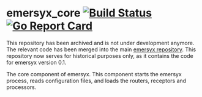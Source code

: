 # emersyx_core [![Build Status][build-img]][build-url] [![Go Report Card][gorep-img]][gorep-url]

This repository has been archived and is not under development anymore. The relevant code has been merged into the main
[emersyx repository][emersyx-repo]. This repository now serves for historical purposes only, as it contains the code for
emersyx version 0.1.

The core component of emersyx. This component starts the emersyx process, reads configuration files, and loads the
routers, receptors and processors.

[build-img]: https://travis-ci.org/emersyx/emersyx_core.svg?branch=master
[build-url]: https://travis-ci.org/emersyx/emersyx_core
[gorep-img]: https://goreportcard.com/badge/github.com/emersyx/emersyx_core
[gorep-url]: https://goreportcard.com/report/github.com/emersyx/emersyx_core
[emersyx-repo]: https://github.com/emersyx/emersyx

